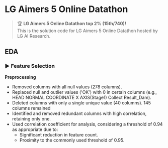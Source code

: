 # LG Aimers 5 Online Datathon
> 🏆 **LG Aimers 5 Online Datathon top 2% (15th/740)!**  
> This is the solution code for LG Aimers 5 Online Datathon hosted by LG AI Research.
## EDA
### ▶️ Feature Selection
**Preprocessing**
- Removed columns with all null values (278 columns).
- Replaced null and outlier values ('OK') with 0 in certain columns (e.g., HEAD NORMAL COORDINATE X AXIS(Stage1) Collect Result_Dam).
- Deleted columns with only a single unique value (40 columns).
145 columns remained
- Identified and removed redundant columns with high correlation, retaining only one.
- Used correlation coefficient for analysis, considering a threshold of 0.94 as appropriate due to:
  - Significant reduction in feature count.
  - Proximity to the commonly used threshold of 0.95.
  
